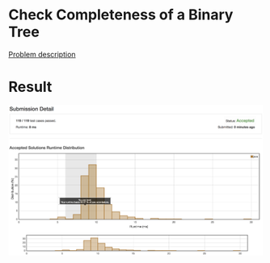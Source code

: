 # Check Completeness of a Binary Tree

[Problem description](https://leetcode.com/problems/check-completeness-of-a-binary-tree/description)

# Result

![result](result.png)
